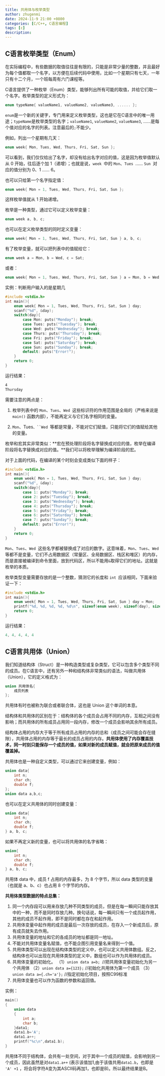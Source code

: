 ```yaml
---
title: 共用体与枚举类型
author: zhugenmi
date: 2024-11-9 21:00 +0800
categories: [C/C++, C语言编程]
tags: [c]
description: 
---
```


## C语言枚举类型（Enum）

在实际编程中，有些数据的取值往往是有限的，只能是非常少量的整数，并且最好为每个值都取一个名字，以方便在后续代码中使用，比如一个星期只有七天，一年只有十二个月，一个班每周有六门课程等。

C语言提供了一种枚举（Enum）类型，能够列出所有可能的取值，并给它们取一个名字。枚举类型的定义形式为：

```c
enum typeName{ valueName1, valueName2, valueName3, ...... };
```

`enum`是一个新的关键字，专门用来定义枚举类型，这也是它在C语言中的唯一用途；`typeName`是枚举类型的名字；`valueName1`, `valueName2`, `valueName3`, ......是每个值对应的名字的列表。注意最后的`;`不能少。

例如，列出一个星期有几天：

```c
enum week{ Mon, Tues, Wed, Thurs, Fri, Sat, Sun };
```

可以看到，我们仅仅给出了名字，却没有给出名字对应的值，这是因为枚举值默认从 0 开始，往后逐个加 1（递增）；也就是说，`week `中的 `Mon`、`Tues `...... `Sun `对应的值分别为 0、1 ...... 6。

也可以只给第一个名字指定值：

```c
enum week{ Mon = 1, Tues, Wed, Thurs, Fri, Sat, Sun };
```

这样枚举值就从 1 开始递增。

枚举是一种类型，通过它可以定义枚举变量：

```c
enum week a, b, c;
```

也可以在定义枚举类型的同时定义变量：

```c
enum week{ Mon = 1, Tues, Wed, Thurs, Fri, Sat, Sun } a, b, c;
```

有了枚举变量，就可以把列表中的值赋给它：

```c
enum week a = Mon, b = Wed, c = Sat;
```

或者：

```c
enum week{ Mon = 1, Tues, Wed, Thurs, Fri, Sat, Sun } a = Mon, b = Wed, c = Sat;
```

实例：判断用户输入的是星期几

```c
#include <stdio.h>
int main(){
	enum week{ Mon = 1, Tues, Wed, Thurs, Fri, Sat, Sun } day;
	scanf("%d", &day);
	switch(day){
        case Mon: puts("Monday"); break;
        case Tues: puts("Tuesday"); break;
        case Wed: puts("Wednesday"); break;
        case Thurs: puts("Thursday"); break;
        case Fri: puts("Friday"); break;
        case Sat: puts("Saturday"); break;
        case Sun: puts("Sunday"); break;
        default: puts("Error!");
    }
    return 0;
}
```

运行结果：

```bash
4
Thursday
```

需要注意的两点是：

1. 枚举列表中的 `Mon`、`Tues`、`Wed `这些标识符的作用范围是全局的（严格来说是 `main()` 函数内部），不能再定义与它们名字相同的变量。

2. `Mon`、Tues`、``Wed `等都是常量，不能对它们赋值，只能将它们的值赋给其他的变量。

枚举和宏其实非常类似：**宏在预处理阶段将名字替换成对应的值，枚举在编译阶段将名字替换成对应的值。**我们可以将枚举理解为编译阶段的宏。

对于上面的代码，在编译的某个时刻会变成类似下面的样子：

```c
#include <stdio.h>
int main(){
    enum week{ Mon = 1, Tues, Wed, Thurs, Fri, Sat, Sun } day;
    scanf("%d", &day);
    switch(day){
        case 1: puts("Monday"); break;
        case 2: puts("Tuesday"); break;
        case 3: puts("Wednesday"); break;
        case 4: puts("Thursday"); break;
        case 5: puts("Friday"); break;
        case 6: puts("Saturday"); break;
        case 7: puts("Sunday"); break;
        default: puts("Error!");
    }
    return 0;
}
```

`Mon`、`Tues`、`Wed `这些名字都被替换成了对应的数字。这意味着，`Mon`、`Tues`、`Wed `等都不是变量，它们不占用数据区（常量区、全局数据区、栈区和堆区）的内存，而是直接被编译到命令里面，放到代码区，所以不能用`&`取得它们的地址。这就是枚举的本质。

枚举类型变量需要存放的是一个整数，猜测它的长度和 `int `应该相同，下面来验证一下：

```c
#include <stdio.h>
int main(){
    enum week{ Mon = 1, Tues, Wed, Thurs, Fri, Sat, Sun } day = Mon;
    printf("%d, %d, %d, %d, %d\n", sizeof(enum week), sizeof(day), sizeof(Mon), sizeof(Wed), sizeof(int) );
    return 0;
}
```

运行结果：

```c
4, 4, 4, 4, 4
```

## C语言共用体（Union）

我们知道结构体（Struct）是一种构造类型或复杂类型，它可以包含多个类型不同的成员。在C语言中，还有另外一种和结构体非常类似的语法，叫做共用体（Union），它的定义格式为：

```c
union 共用体名{
	成员列表
};
```

共用体有时也被称为联合或者联合体，这也是 Union 这个单词的本意。

结构体和共用体的区别在于：结构体的各个成员会占用不同的内存，互相之间没有影响；而共用体的所有成员占用同一段内存，修改一个成员会影响其余所有成员。

结构体占用的内存大于等于所有成员占用的内存的总和（成员之间可能会存在缝隙），共用体占用的内存等于最长的成员占用的内存。**共用体使用了内存覆盖技术，同一时刻只能保存一个成员的值，如果对新的成员赋值，就会把原来成员的值覆盖掉。**

共用体也是一种自定义类型，可以通过它来创建变量，例如：

```c
union data{
    int n;
    char ch;
    double f;
};
union data a,b,c;
```

也可以在定义共用体的同时创建变量：

```c
union data{
	int n;
	char ch;
	double f;
} a, b, c;
```

如果不再定义新的变量，也可以将共用体的名字省略：

```c
union{
    int n;
    char ch;
    double f;
} a, b, c;
```

共用体 data 中，成员 f 占用的内存最多，为 8 个字节，所以 data 类型的变量（也就是 a、b、c）也占用 8 个字节的内存。

**共用体类型数据的特点总集：**

1. 同一个内存段可以用来存放几种不同类型的成员，但是在每一瞬间只能存放其中的一种，而不是同时存放几种。换句话说，每一瞬间只有一个成员起作用，其他的成员不起作用，即不是同时都在存在和起作用。
2. 共用体变量中起作用的成员是最后一次存放的成员，在存入一个新成员后，原有成员就失去作用。
3. 共用体变量的地址和它的各成员的地址都是同一地址。
4. 不能对共用体变量名赋值，也不能企图引用变量名来得到一个值。
5. 共用体类型可以出现在结构体类型的定义中，也可以定义共用体数组。反之，结构体也可以出现在共用体类型的定义中，数组也可以作为共用体的成员。
6. 共用体变量的初始化。
   （1）`union data a=b; `//把共用体变量初始化为另一个共用体
   （2）`union data a={123};` //初始化共用体为第一个成员
   （3）`union data a={.ch='a'};` //指定初始化项目，按照C99标准
7. 共用体变量也可以作为函数的参数和返回值。

实例：

```c
main()
{
    union data
    {
        int a;
        char b;
    }data1;
    data1.b='A';
    data1.a++;
    printf("%c\n",data1.b);
}
```

共用体不同于结构体，会共有一处空间，对于其中一个成员的赋值，会影响到另一个成员，因此虽然是对`data1.a++` (表示该值加1,由于该值共用`data1.b`，也即是` 'A' +1` ，将会将字符A变为其ASCII码再加1，也即是B)。所以最终结果是B。